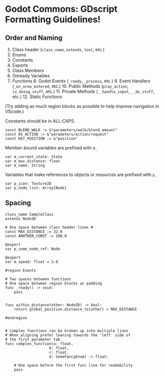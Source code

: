 # Godot Commons: GDscript Formatting Guidelines!

## Order and Naming

1. Class header (`class_name`, `extends`, `tool`, etc.)
2. Enums
3. Constants
4. Exports
5. Class Members
6. Onready Variables
7. Functions
    8. Godot Events (`_ready`, `_process`, etc.)
    9. Event Handlers (`_on_area_entered`, etc.)
    10. Public Methods (`play_action`, `is_doing_stuff`, etc.)
    11. Private Methods (`__handle_input`, `__do_stuff`, etc.)
    12. Static Functions

(Try adding as much region blocks as possible to help improve navigation in VScode.)

Constants should be in ALL-CAPS.

```gdscript
const BLEND_WALK := &"parameters/walk/blend_amount"
const OS_ACTION := &"parameters/action/request"
const KEY_POSITION := &"position"
```

Member-bound variables are prefixed with `m_`

```gdscript
var m_current_state: State
var m_max_distance: float
var m_name: String
```

Variables that make references to objects or resources are prefixed with `p_`

```gdscript
var p_icon: Texture2D
var p_node_list: Array[Node]
```

## Spacing

```gdscript
class_name SampleClass
extends Node3D

# One space between class header lines #
const MAX_DISTANCE := 32.0
const ANOTHER_CONST := 100.0

@export
var p_some_node_ref: Node

@export
var m_speed: float = 3.0

#region Events

# Two spaces between functions
# One space between region blocks as padding
func _ready() -> void:
    pass


func within_distance(other: Node3D) -> bool:
    return global_position.distance_to(other) < MAX_DISTANCE

#endregion


# Complex functions can be broken up into multiple lines
# When aligning prefer leaning towards the 'left' side of
# the first parameter tab.
func complex_function(a: float,
                    b: float,
                    c: float,
                    d: SomeFancyEnum) -> float:

    # One space before the first func line for readability
    pass
```